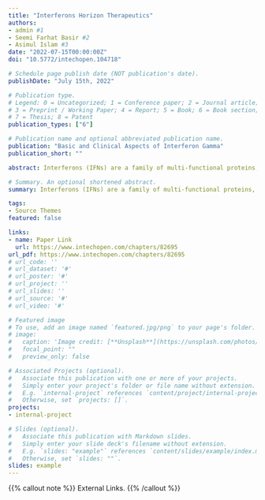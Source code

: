```yaml
---
title: "Interferons Horizon Therapeutics"
authors:
- admin #1
- Seemi Farhat Basir #2
- Asimul Islam #3
date: "2022-07-15T00:00:00Z"
doi: "10.5772/intechopen.104718"

# Schedule page publish date (NOT publication's date).
publishDate: "July 15th, 2022"

# Publication type.
# Legend: 0 = Uncategorized; 1 = Conference paper; 2 = Journal article;
# 3 = Preprint / Working Paper; 4 = Report; 5 = Book; 6 = Book section;
# 7 = Thesis; 8 = Patent
publication_types: ["6"]

# Publication name and optional abbreviated publication name.
publication: "Basic and Clinical Aspects of Interferon Gamma"
publication_short: ""

abstract: Interferons (IFNs) are a family of multi-functional proteins, called cytokines, that are produced by immune cells such as leukocytes, natural killer (NK) cells, macrophages, fibroblasts, and epithelial cells. The minute amount of these α-helical glycoproteins, produced by mammalian cells, are firm components of the innate arm of the immune system providing rapid and broad protection against numerous types of invading pathogens. Interferons, from their discovery in the 19th century, have always held out a promise of important clinical utility first as an antiviral agent and more recently holding anti-inflammatory and regenerative effects for treating various neurological diseases such as multiple sclerosis, encephalopathies, Alzheimer’s disease (AD), Parkinson’s disease (PD), amyotrophic lateral sclerosis (ALS), etc. IFNs elicit anti-viral and anti-inflammatory properties by inducing transcription of multiple IFN stimulated genes (ISG), a response that is partly mediated by Interferon regulatory factors (IRFs). This chapter provides a brief introduction of the interferon system as well as an in-depth assessment of the interferon signature and the various assay procedures for synthesizing non-natural interferon analogs for structural analysis, which may be helpful in designing improved products and act as a diagnostic tool for neurodegenerative disorders.

# Summary. An optional shortened abstract.
summary: Interferons (IFNs) are a family of multi-functional proteins, called cytokines, that are produced by immune cells such as leukocytes, natural killer (NK) cells, macrophages, fibroblasts, and epithelial cells. The minute amount of these α-helical glycoproteins, produced by mammalian cells, are firm components of the innate arm of the immune system providing rapid and broad protection against numerous types of invading pathogens. Interferons, from their discovery in the 19th century, have always held out a promise of important clinical utility first as an antiviral agent and more recently holding anti-inflammatory and regenerative effects for treating various neurological diseases such as multiple sclerosis, encephalopathies, Alzheimer’s disease (AD), Parkinson’s disease (PD), amyotrophic lateral sclerosis (ALS), etc.

tags:
- Source Themes
featured: false

links:
- name: Paper Link
  url: https://www.intechopen.com/chapters/82695
url_pdf: https://www.intechopen.com/chapters/82695
# url_code: ''
# url_dataset: '#'
# url_poster: '#'
# url_project: ''
# url_slides: ''
# url_source: '#'
# url_video: '#'

# Featured image
# To use, add an image named `featured.jpg/png` to your page's folder. 
# image:
#   caption: 'Image credit: [**Unsplash**](https://unsplash.com/photos/s9CC2SKySJM)'
#   focal_point: ""
#   preview_only: false

# Associated Projects (optional).
#   Associate this publication with one or more of your projects.
#   Simply enter your project's folder or file name without extension.
#   E.g. `internal-project` references `content/project/internal-project/index.md`.
#   Otherwise, set `projects: []`.
projects:
- internal-project

# Slides (optional).
#   Associate this publication with Markdown slides.
#   Simply enter your slide deck's filename without extension.
#   E.g. `slides: "example"` references `content/slides/example/index.md`.
#   Otherwise, set `slides: ""`.
slides: example
---
```


{{% callout note %}}
External Links.
{{% /callout %}}


